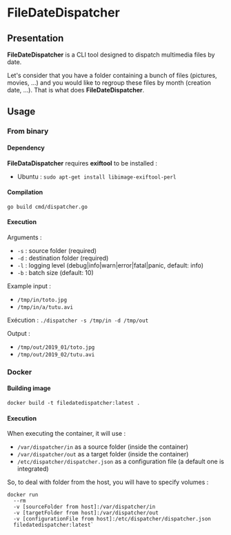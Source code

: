 # FileDateDispatcher

## Presentation

**FileDateDispatcher** is a CLI tool designed to dispatch multimedia files by date.

Let's consider that you have a folder containing a bunch of files (pictures, movies, ...) and you would like to regroup these files by month (creation date, ...). That is what does **FileDateDispatcher**.

## Usage

### From binary

#### Dependency

**FileDataDispatcher** requires **exiftool** to be installed :
- Ubuntu : `sudo apt-get install libimage-exiftool-perl`

#### Compilation

`go build cmd/dispatcher.go`

#### Execution

Arguments :
- `-s` : source folder (required)
- `-d` : destination folder (required)
- `-l` : logging level (debug|info|warn|error|fatal|panic, default: info)
- `-b` : batch size (default: 10)

Example input :
- `/tmp/in/toto.jpg`
- `/tmp/in/a/tutu.avi`

Exécution : `./dispatcher -s /tmp/in -d /tmp/out`

Output :
- `/tmp/out/2019_01/toto.jpg`
- `/tmp/out/2019_02/tutu.avi`

### Docker

#### Building image

`docker build -t filedatedispatcher:latest .`

#### Execution

When executing the container, it will use :
- `/var/dispatcher/in` as a source folder (inside the container)
- `/var/dispatcher/out` as a target folder (inside the container)
- `/etc/dispatcher/dispatcher.json` as a configuration file (a default one is integrated)

So, to deal with folder from the host, you will have to specify volumes :

```
docker run
  --rm
  -v [sourceFolder from host]:/var/dispatcher/in
  -v [targetFolder from host]:/var/dispatcher/out
  -v [configurationFile from host]:/etc/dispatcher/dispatcher.json
  filedatedispatcher:latest`
```